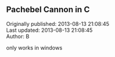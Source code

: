 ## Pachebel Cannon in C  
Originally published: 2013-08-13 21:08:45  
Last updated: 2013-08-13 21:08:45  
Author: B   
  
only works in windows